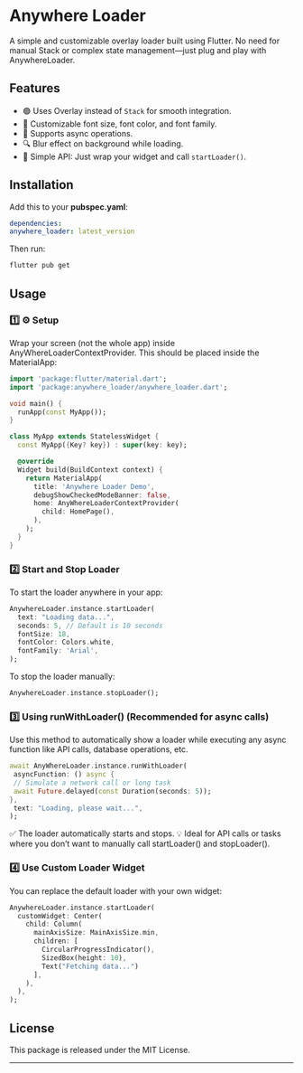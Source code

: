 # Anywhere Loader

A simple and customizable overlay loader built using Flutter. No need for manual Stack or complex state management—just plug and play with AnywhereLoader.

## Features

- 🟢 Uses Overlay instead of `Stack` for smooth integration.
- 🎨 Customizable font size, font color, and font family.
- 🔄 Supports async operations.
- 🔍 Blur effect on background while loading.
- 🚀 Simple API: Just wrap your widget and call `startLoader()`.

## Installation

Add this to your **pubspec.yaml**:

```yaml
dependencies:
anywhere_loader: latest_version
```


Then run:

```sh
flutter pub get
```


## Usage

### 1️⃣ ⚙️ Setup

Wrap your screen (not the whole app) inside AnyWhereLoaderContextProvider. This should be placed inside the MaterialApp:

```dart
import 'package:flutter/material.dart';
import 'package:anywhere_loader/anywhere_loader.dart';

void main() {
  runApp(const MyApp());
}

class MyApp extends StatelessWidget {
  const MyApp({Key? key}) : super(key: key);

  @override
  Widget build(BuildContext context) {
    return MaterialApp(
      title: 'Anywhere Loader Demo',
      debugShowCheckedModeBanner: false,
      home: AnyWhereLoaderContextProvider(
        child: HomePage(),
      ),
    );
  }
}
```


### 2️⃣ Start and Stop Loader

To start the loader anywhere in your app:

```dart
AnywhereLoader.instance.startLoader(
  text: "Loading data...",
  seconds: 5, // Default is 10 seconds
  fontSize: 18,
  fontColor: Colors.white,
  fontFamily: 'Arial',
);
```


To stop the loader manually:

```dart
AnywhereLoader.instance.stopLoader();
```

### 3️⃣ Using runWithLoader() (Recommended for async calls)
Use this method to automatically show a loader while executing any async function like API calls, database operations, etc.
```dart
await AnyWhereLoader.instance.runWithLoader(
 asyncFunction: () async {
 // Simulate a network call or long task
 await Future.delayed(const Duration(seconds: 5));
},
 text: "Loading, please wait...",
);
```
✅ The loader automatically starts and stops.
💡 Ideal for API calls or tasks where you don’t want to manually call startLoader() and stopLoader().


### 4️⃣  Use Custom Loader Widget

You can replace the default loader with your own widget:

```dart
AnywhereLoader.instance.startLoader(
  customWidget: Center(
    child: Column(
      mainAxisSize: MainAxisSize.min,
      children: [
        CircularProgressIndicator(),
        SizedBox(height: 10),
        Text("Fetching data...")
      ],
    ),
  ),
);

```


## License

This package is released under the MIT License.

---